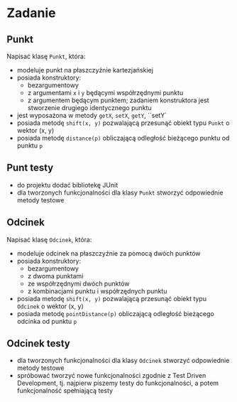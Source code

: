 # Zadanie 

## Punkt

Napisać klasę ``Punkt``, która:
- modeluje punkt na płaszczyźnie kartezjańskiej
- posiada konstruktory:
	- bezargumentowy
	- z argumentami ``x`` i ``y`` będącymi współrzędnymi punktu
	- z argumentem będącym punktem; zadaniem konstruktora jest stworzenie drugiego identycznego punktu
- jest wyposażona w metody ``getX``, ``setX``, ``getY``, ``setY`
- posiada metodę ``shift(x, y)`` pozwalającą przesunąć obiekt typu ``Punkt`` o wektor (x, y)
- posiada metodę ``distance(p)`` obliczającą odległość bieżącego punktu od punktu ``p``

## Punt testy
- do projektu dodać bibliotekę JUnit
- dla tworzonych funkcjonalności dla klasy ``Punkt`` stworzyć odpowiednie metody testowe

## Odcinek

Napisać klasę ``Odcinek``, która:
- modeluje odcinek na płaszczyźnie za pomocą dwóch punktów
- posiada konstruktory:
    - bezargumentowy
    - z dwoma punktami
    - ze współrzędnymi dwóch punktów
    - z kombinacjami punktu i współrzędnych punktu
- posiada metodę ``shift(x, y)`` pozwalającą przesunąć obiekt typu ``Odcinek`` o wektor (x, y)
- posiada metodę ``pointDistance(p)`` obliczającą odległość bieżącego odcinka od punktu ``p``

## Odcinek testy
- dla tworzonych funkcjonalności dla klasy ``Odcinek`` stworzyć odpowiednie metody testowe
- spróbować tworzyć nowe funkcjonalności zgodnie z Test Driven Development, 
tj. najpierw piszemy testy do funkcjonalności, a potem funkcjonalność spełniającą testy
